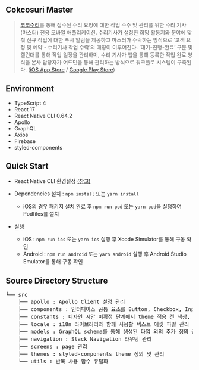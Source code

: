 ## Cokcosuri Master

> [코코수리](https://cokcosuri.com)를 통해 접수된 수리 요청에 대한 작업 수주 및 관리를 위한 수리 기사(마스터) 전용 모바일 애플리케이션.
> 수리기사가 설정한 희망 활동지와 분야에 맞춰 신규 작업에 대한 푸시 알림을 제공하고 마스터가 수락하는 방식으로 ‘고객 요청 및 예약 - 수리기사 작업 수락’의 매칭이 이루어진다. ‘대기-진행-완료’ 구분 및 캘린더를 통해 작업 일정을 관리하며, 수리 기사가 앱을 통해 등록한 작업 완료 양식을 본사 담당자가 어드민을 통해 관리하는 방식으로 워크플로 시스템이 구축된다.
> ([iOS App Store](https://apps.apple.com/mn/app/%EC%BD%94%EC%BD%94%EC%88%98%EB%A6%AC-%EB%A7%88%EC%8A%A4%ED%84%B0/id1584942567) / [Google Play Store](https://play.google.com/store/apps/details?id=com.cokcosuri.masterapp&pli=1))

## Environment

- TypeScript 4
- React 17
- React Native CLI 0.64.2
- Apollo
- GraphQL
- Axios
- Firebase
- styled-components

## Quick Start

- React Native CLI 환경설정 [(참고)](https://reactnative-archive-august-2023.netlify.app/docs/0.64/environment-setup?guide=native)
- Dependencies 설치 : `npm install` 또는 `yarn install`

  - iOS의 경우 패키지 설치 완료 후 `npm run pod` 또는 `yarn pod`을 실행하여 Podfiles를 설치

- 실행
  - iOS : `npm run ios` 또는 `yarn ios` 실행 후 Xcode Simulator를 통해 구동 확인
  - Android : `npm run android` 또는 `yarn android` 실행 후 Android Studio Emulator를 통해 구동 확인

## Source Directory Structure

<pre>
└── src
    ├── apollo : Apollo Client 설정 관리
    ├── components : 인터페이스 공통 요소를 Button, Checkbox, Input, Image 등과 같은 속성 분류로 관리
    ├── constants : 디자인 시안 미확정 단계에서 theme 적용 전 색상, 크기 등에 대한 스타일 가이드 자체 정의 목적으로 사용
    ├── locale : i18n 라이브러리와 함께 사용할 텍스트 에셋 파일 관리
    ├── models : GraphQL schema를 통해 생성된 타입 외의 추가 정의 관리
    ├── navigation : Stack Navigation 라우팅 관리
    ├── screens : page 관리
    ├── themes : styled-components theme 정의 및 관리
    └── utils : 반복 사용 함수 유틸화
</pre>
